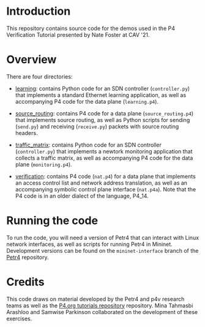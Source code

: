 # Introduction

This repository contains source code for the demos used in the P4 Verification Tutorial presented by Nate Foster at CAV '21.

# Overview

There are four directories:

* [learning](learning): contains Python code for an SDN controller (`controller.py`) that implements a standard Ethernet learning application, as well as accompanying P4 code for the data plane (`learning.p4`).

* [source_routing](source_routing): contains P4 code for a data plane (`source_routing.p4`) that implements source routing, as well as Python scripts for sending (`send.py`) and receiving (`receive.py`) packets with source routing headers.

* [traffic_matrix](traffic_matrix): contains Python code for an SDN controller (`controller.py`) that implements a newtork monitoring application that collects a traffic matrix, as well as accompanying P4 code for the data plane (`monitoring.p4`).

* [verification](verification): contains P4 code (`nat.p4`) for a data plane that implements an access control list and network address translation, as well as an accompanying symbolic control plane interface (`nat.p4a`). Note that the P4 code is in an older dialect of the language, P4_14.

# Running the code

To run the code, you will need a version of Petr4 that can interact with Linux network interfaces, as well as scripts for running Petr4 in Mininet. Development versions can be found on the `mininet-interface` branch of the [Petr4](https://github.com/cornell-netlab/petr4) repository.

# Credits

This code draws on material developed by the Petr4 and p4v research teams as well as the [P4.org tutorials repository](https://github.com/p4lang/p4) repository. Mina Tahmasbi Arashloo and Samwise Parkinson collaborated on the development of these exercises.



